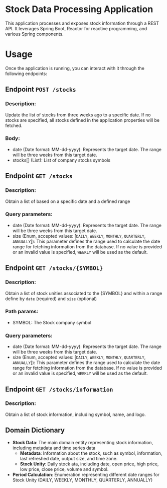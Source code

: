 # Stock Data Processing Application

This application processes and exposes stock information through a REST API. It leverages Spring Boot, Reactor for reactive programming, and various Spring components.

# Usage

Once the application is running, you can interact with it through the following endpoints:

## Endpoint `POST /stocks`
### Description: 
Update the list of stocks from three weeks ago to a specific date. If no stocks are specified, all stocks defined in the application properties will be fetched.
### Body:
- date (Date format: MM-dd-yyyy): Represents the target date. The range will be three weeks from this target date.
- stocks[] (List<String>): List of company stocks symbols

## Endpoint `GET /stocks`
### Description:
Obtain a list of based on a specific date and a defined range
### Query parameters:
- date (Date format: MM-dd-yyyy): Represents the target date. The range will be three weeks from this target date.
- size (Enum, accepted values: [`DAILY`, `WEEKLY`, `MONTHLY`, `QUARTERLY`, `ANNUALLY`]): This parameter defines the range used to calculate the date range for fetching information from the database. If no value is provided or an invalid value is specified, `WEEKLY` will be used as the default.

## Endpoint `GET /stocks/{SYMBOL}`
### Description:
Obtain a list of stock unities associated to the {SYMBOL} and within a range define by `date` (required) and `size` (optional)
### Path params:
- SYMBOL: The Stock company symbol
### Query parameters:
- date (Date format: MM-dd-yyyy): Represents the target date. The range will be three weeks from this target date.
- size (Enum, accepted values: [`DAILY`, `WEEKLY`, `MONTHLY`, `QUARTERLY`, `ANNUALLY`]): This parameter defines the range used to calculate the date range for fetching information from the database. If no value is provided or an invalid value is specified, `WEEKLY` will be used as the default.

## Endpoint `GET /stocks/information`
### Description:
Obtain a list of stock information, including symbol, name, and logo.

## Domain Dictionary

- **Stock Data**: The main domain entity representing stock information, including metadata and time series data
  - **Metadata**: Information about the stock, such as symbol, information, last refreshed date, output size, and time zone.
  - **Stock Unity**: Daily stock ata, including date, open price, high price, low price, close price, volume and symbol.
- **Period Calculation**: Enumeration representing different date ranges for Stock Unity (DAILY, WEEKLY, MONTHLY, QUARTERLY, ANNUALLY)